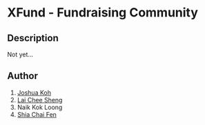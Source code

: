 # XFund - Fundraising Community

## Description
Not yet...


## Author
1. [Joshua Koh](https://github.com/Joshuakme)
2. [Lai Chee Sheng](https://github.com/EcasLai)
3. Naik Kok Loong
4. [Shia Chai Fen](https://github.com/Tiffany72)
